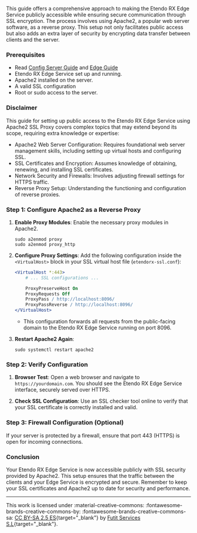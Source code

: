 This guide offers a comprehensive approach to making the Etendo RX Edge Service publicly accessible while ensuring secure communication through SSL encryption. The process involves using Apache2, a popular web server software, as a reverse proxy. This setup not only facilitates public access but also adds an extra layer of security by encrypting data transfer between clients and the server.

### Prerequisites

- Read [Config Server Guide](../../../developer-guide/etendo-rx/concepts/config-server.md) and [Edge Guide](../../../developer-guide/etendo-rx/concepts/edge-server.md)
- Etendo RX Edge Service set up and running.
- Apache2 installed on the server.
- A valid SSL configuration
- Root or sudo access to the server.

### Disclaimer

This guide for setting up public access to the Etendo RX Edge Service using Apache2 SSL Proxy covers complex topics that may extend beyond its scope, requiring extra knowledge or expertise:

* Apache2 Web Server Configuration: Requires foundational web server management skills, including setting up virtual hosts and configuring SSL.
* SSL Certificates and Encryption: Assumes knowledge of obtaining, renewing, and installing SSL certificates.
* Network Security and Firewalls: Involves adjusting firewall settings for HTTPS traffic.
* Reverse Proxy Setup: Understanding the functioning and configuration of reverse proxies.

### Step 1: Configure Apache2 as a Reverse Proxy

1. **Enable Proxy Modules**: Enable the necessary proxy modules in Apache2.

   ```shell
   sudo a2enmod proxy
   sudo a2enmod proxy_http
   ```

2. **Configure Proxy Settings**: Add the following configuration inside the `<VirtualHost>` block in your SSL virtual host file (`etendorx-ssl.conf`):

   ```apache
   <VirtualHost *:443>
       # ... SSL configurations ...

       ProxyPreserveHost On
       ProxyRequests Off
       ProxyPass / http://localhost:8096/
       ProxyPassReverse / http://localhost:8096/
   </VirtualHost>
   ```

   - This configuration forwards all requests from the public-facing domain to the Etendo RX Edge Service running on port 8096.

3. **Restart Apache2 Again**:

   ```shell
   sudo systemctl restart apache2
   ```

### Step 2: Verify Configuration

1. **Browser Test**: Open a web browser and navigate to `https://yourdomain.com`. You should see the Etendo RX Edge Service interface, securely served over HTTPS.

2. **Check SSL Configuration**: Use an SSL checker tool online to verify that your SSL certificate is correctly installed and valid.

### Step 3: Firewall Configuration (Optional)

If your server is protected by a firewall, ensure that port 443 (HTTPS) is open for incoming connections.

### Conclusion

Your Etendo RX Edge Service is now accessible publicly with SSL security provided by Apache2. This setup ensures that the traffic between the clients and your Edge Service is encrypted and secure. Remember to keep your SSL certificates and Apache2 up to date for security and performance.

---
This work is licensed under :material-creative-commons: :fontawesome-brands-creative-commons-by: :fontawesome-brands-creative-commons-sa: [ CC BY-SA 2.5 ES](https://creativecommons.org/licenses/by-sa/2.5/es/){target="_blank"} by [Futit Services S.L](https://etendo.software){target="_blank"}.
